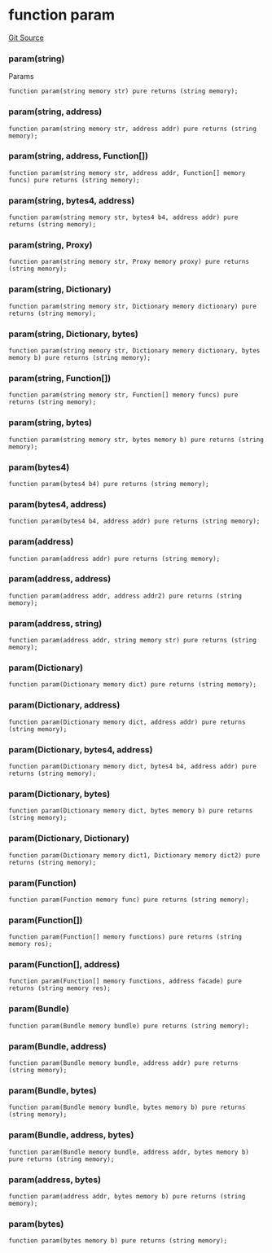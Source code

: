 # function param
[Git Source](https://github.com/metacontract/mc/blob/0cf91165f9ec2cbeeba800a4baf4e81e2df5c3bb/src/devkit/system/Tracer.sol)

### param(string)
Params


```solidity
function param(string memory str) pure returns (string memory);
```

### param(string, address)

```solidity
function param(string memory str, address addr) pure returns (string memory);
```

### param(string, address, Function[])

```solidity
function param(string memory str, address addr, Function[] memory funcs) pure returns (string memory);
```

### param(string, bytes4, address)

```solidity
function param(string memory str, bytes4 b4, address addr) pure returns (string memory);
```

### param(string, Proxy)

```solidity
function param(string memory str, Proxy memory proxy) pure returns (string memory);
```

### param(string, Dictionary)

```solidity
function param(string memory str, Dictionary memory dictionary) pure returns (string memory);
```

### param(string, Dictionary, bytes)

```solidity
function param(string memory str, Dictionary memory dictionary, bytes memory b) pure returns (string memory);
```

### param(string, Function[])

```solidity
function param(string memory str, Function[] memory funcs) pure returns (string memory);
```

### param(string, bytes)

```solidity
function param(string memory str, bytes memory b) pure returns (string memory);
```

### param(bytes4)

```solidity
function param(bytes4 b4) pure returns (string memory);
```

### param(bytes4, address)

```solidity
function param(bytes4 b4, address addr) pure returns (string memory);
```

### param(address)

```solidity
function param(address addr) pure returns (string memory);
```

### param(address, address)

```solidity
function param(address addr, address addr2) pure returns (string memory);
```

### param(address, string)

```solidity
function param(address addr, string memory str) pure returns (string memory);
```

### param(Dictionary)

```solidity
function param(Dictionary memory dict) pure returns (string memory);
```

### param(Dictionary, address)

```solidity
function param(Dictionary memory dict, address addr) pure returns (string memory);
```

### param(Dictionary, bytes4, address)

```solidity
function param(Dictionary memory dict, bytes4 b4, address addr) pure returns (string memory);
```

### param(Dictionary, bytes)

```solidity
function param(Dictionary memory dict, bytes memory b) pure returns (string memory);
```

### param(Dictionary, Dictionary)

```solidity
function param(Dictionary memory dict1, Dictionary memory dict2) pure returns (string memory);
```

### param(Function)

```solidity
function param(Function memory func) pure returns (string memory);
```

### param(Function[])

```solidity
function param(Function[] memory functions) pure returns (string memory res);
```

### param(Function[], address)

```solidity
function param(Function[] memory functions, address facade) pure returns (string memory res);
```

### param(Bundle)

```solidity
function param(Bundle memory bundle) pure returns (string memory);
```

### param(Bundle, address)

```solidity
function param(Bundle memory bundle, address addr) pure returns (string memory);
```

### param(Bundle, bytes)

```solidity
function param(Bundle memory bundle, bytes memory b) pure returns (string memory);
```

### param(Bundle, address, bytes)

```solidity
function param(Bundle memory bundle, address addr, bytes memory b) pure returns (string memory);
```

### param(address, bytes)

```solidity
function param(address addr, bytes memory b) pure returns (string memory);
```

### param(bytes)

```solidity
function param(bytes memory b) pure returns (string memory);
```

